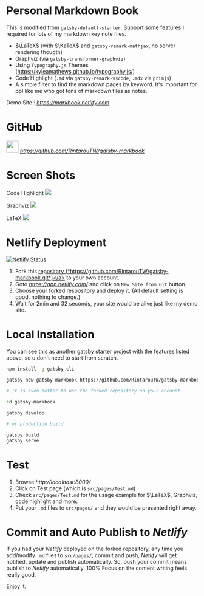 # Personal Markdown Book

This is modified from `gatsby-default-starter`.
Support some features I required for lots of my markdown key note files.

  - $\LaTeX$ (with $\KaTeX$ and `gatsby-remark-mathjax`, no server rendering thougth)
  - Graphviz (via `gatsby-transformer-graphviz`)
  - Using `Typography.js` Themes (https://kyleamathews.github.io/typography.js/)
  - Code Highlight (`.md` via `gatsby-remark-vscode`,  `.mdx` via `primjs`)
  - A simple filter to find the markdown pages by keyword. It's important for ppl like me who got tons of markdown files as notes.

Demo Site : *https://markbook.netlify.com*

# GitHub

<img class="icon" height="32" width="32" src="https://cdn.jsdelivr.net/npm/simple-icons@latest/icons/github.svg"></img> *https://github.com/RintarouTW/gatsby-markbook*

# Screen Shots

Code Highlight
![](https://i.imgur.com/BnI2xlh.png)

Graphviz
![](https://i.imgur.com/BCJj3pC.png)

LaTeX
![](https://i.imgur.com/wGKYKV4.png)

# Netlify Deployment

[![Netlify Status](https://api.netlify.com/api/v1/badges/74fac30d-002b-4ea4-b443-3e4b7875f44b/deploy-status)](https://app.netlify.com/sites/markbook/deploys)

1. Fork this <a href="https://github.com/RintarouTW/gatsby-markbook.git">repository (*https://github.com/RintarouTW/gatsby-markbook.git*)</a> to your own account.
2. Goto *https://app.netlify.com/* and click on `New Site from Git` button.
3. Choose your forked respository and deploy it. (All default setting is good. nothing to change.)
4. Wait for 2min and 32 seconds, your site would be alive just like my demo site.

# Local Installation

You can see this as another gatsby starter project with the features listed above, so u don't need to start from scratch.

```bash
npm install -g gatsby-cli

gatsby new gatsby-markbook https://github.com/RintarouTW/gatsby-markbook.git
  
# It is even better to use the forked repository on your account.

cd gatsby-markbook

gatsby develop

# or production build

gatsby build
gatsby serve
```

# Test

1. Browse *http://localhost:8000/*
2. Click on Test page (which is `src/pages/Test.md`)
3. Check `src/pages/Test.md` for the usage example for $\LaTeX$, Graphviz, code highlight and more.
4. Put your `.md` files to `src/pages/` and they would be presented right away.


# Commit and Auto Publish to *Netlify*

If you had your *Netlify* deployed on the forked repository, any time you add/modify `.md` files to `src/pages/`, commit and push, *Netlify* will get notified, update and publish automatically. So, push your commit means publish to *Netlify* automatically. 100% Focus on the content writing feels really good. 

Enjoy it.
